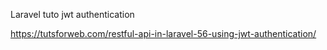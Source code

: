 Laravel tuto jwt authentication

https://tutsforweb.com/restful-api-in-laravel-56-using-jwt-authentication/